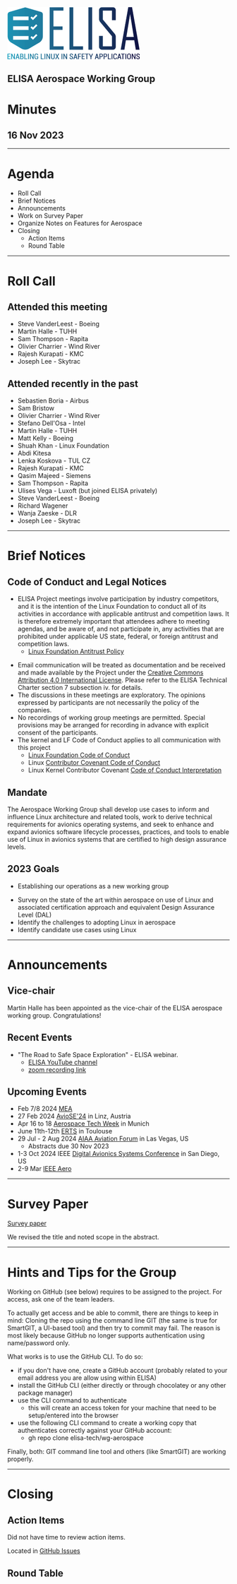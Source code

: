 ![logo](logo_elisa_small.png )

## ELISA Aerospace Working Group

# Minutes

## 16 Nov 2023

---

# Agenda

- Roll Call
- Brief Notices
- Announcements
- Work on Survey Paper
- Organize Notes on Features for Aerospace
- Closing
  - Action Items
  - Round Table

---

# Roll Call

## Attended this meeting
- Steve VanderLeest - Boeing
- Martin Halle - TUHH
- Sam Thompson - Rapita
- Olivier Charrier - Wind River
- Rajesh Kurapati - KMC
- Joseph Lee - Skytrac


## Attended recently in the past

- Sebastien Boria - Airbus
- Sam Bristow
- Olivier Charrier - Wind River
- Stefano Dell'Osa - Intel
- Martin Halle - TUHH
- Matt Kelly - Boeing
- Shuah Khan - Linux Foundation
- Abdi Kitesa
- Lenka Koskova - TUL CZ
- Rajesh Kurapati - KMC
- Qasim Majeed - Siemens
- Sam Thompson - Rapita
- Ulises Vega - Luxoft (but joined ELISA privately)
- Steve VanderLeest - Boeing
- Richard Wagener
- Wanja Zaeske - DLR
- Joseph Lee - Skytrac

---

# Brief Notices

## Code of Conduct and Legal Notices

* ELISA Project meetings involve participation by industry competitors, and it is the intention of the Linux Foundation to conduct all of its activities in accordance with applicable antitrust and competition laws. It is therefore extremely important that attendees adhere to meeting agendas, and be aware of, and not participate in, any activities that are prohibited under applicable US state, federal, or foreign antitrust and competition laws.
  - [Linux Foundation Antitrust Policy](http://www.linuxfoundation.org/antitrust-policy)
- Email communication will be treated as documentation and be received and made available by the Project under the [Creative Commons Attribution 4.0 International License](http://creativecommons.org/licenses/by/4.0). Please refer to the ELISA Technical Charter section 7 subsection iv. for details.
- The discussions in these meetings are exploratory. The opinions expressed by participants are not necessarily the policy of the companies.
- No recordings of working group meetings are permitted. Special provisions may be arranged for recording in advance with explicit consent of the participants.
- The kernel and LF Code of Conduct applies to all communication with this project
  - [Linux Foundation Code of Conduct](https://www.linuxfoundation.org/code-of-conduct/)
  - Linux [Contributor Covenant Code of Conduct](https://git.kernel.org/pub/scm/linux/kernel/git/torvalds/linux.git/tree/Documentation/process/code-of-conduct.rst)
  - Linux Kernel Contributor Covenant [Code of Conduct Interpretation](https://git.kernel.org/pub/scm/linux/kernel/git/torvalds/linux.git/tree/Documentation/process/code-of-conduct-interpretation.rst)

## Mandate

The Aerospace Working Group shall develop use cases to inform and influence Linux architecture and related tools, work to derive technical requirements for avionics operating systems, and seek to enhance and expand avionics software lifecycle processes, practices, and tools to enable use of Linux in avionics systems that are certified to high design assurance levels.

## 2023 Goals

* Establishing our operations as a new working group
- Survey on the state of the art within aerospace on use of Linux and associated certification approach and equivalent Design Assurance Level (DAL)
- Identify the challenges to adopting Linux in aerospace
- Identify candidate use cases using Linux

---

# Announcements

## Vice-chair

Martin Halle has been appointed as the vice-chair of the ELISA aerospace working group. Congratulations!

## Recent Events

- "The Road to Safe Space Exploration" - ELISA webinar. 
  * [ELISA YouTube channel](https://www.youtube.com/watch?v=Z4f2s2Fomtw)
  * [zoom recording link](https://zoom.us/rec/play/mRSRHQSrFN-_ZmSXqswgyBJO0RGjp6M1G3GZF5qAx4i8tWQiQsTs5ObOmmyc0t1aG9toohdnDqnLAVxj.6bzqFHtZSe5XUk8q?canPlayFromShare=true&from=share_recording_detail&continueMode=true&componentName=rec-play&originRequestUrl=https%3A%2F%2Fzoom.us%2Frec%2Fshare%2FKh6nrYJxmscHnwYk5vOTMuqp_EEaG-4sdwZXg-wKLq6au_d_LEOZbdXfYnCv1gZf.vBdgeLDKdJj24Qtv)

## Upcoming Events

- Feb 7/8 2024 [MEA](https://conference-mea.org/)
- 27 Feb 2024 [AvioSE'24](https://aviose-workshop.github.io/) in Linz, Austria
- Apr 16 to 18  [Aerospace Tech Week](https://www.aerospacetechweek.com/europe/) in Munich
- June 11th-12th [ERTS](https://www.erts2024.org/) in Toulouse
- 29 Jul - 2 Aug 2024 [AIAA Aviation Forum](https://www.aiaa.org/aviation/presentations-papers/call-for-papers) in Las Vegas, US
  - Abstracts due 30 Nov 2023
- 1-3 Oct 2024 IEEE [Digital Avionics Systems Conference](http://dasconline.org/) in San Diego, US
- 2-9 Mar [IEEE Aero](https://www.aeroconf.org/)


---

# Survey Paper

[Survey paper](https://www.overleaf.com/project/63ee5a398ae14b0bad694e21)

We revised the title and noted scope in the abstract.

---

# Hints and Tips for the Group

Working on GitHub (see below) requires to be assigned to the project.
For access, ask one of the team leaders.

To actually get access and be able to commit, there are things to keep in mind:
Cloning the repo using the command line GIT (the same is true for SmartGIT, a UI-based tool) and then try to commit may fail. The reason is most likely because GitHub no longer supports authentication using name/password only.
 
What works is to use the GitHub CLI. To do so:
- if you don't have one, create a GitHub account (probably related to your email address you are allow using within ELISA)
- install the GitHub CLI (either directly or through chocolatey or any other package manager)
- use the CLI command to authenticate
  - this will create an access token for your machine that need to be setup/entered into the browser
- use the following CLI command to create a working copy that authenticates correctly against your GitHub account:
  - gh repo clone elisa-tech/wg-aerospace

Finally, both: GIT command line tool and others (like SmartGIT) are working properly.

---

# Closing

## Action Items

Did not have time to review action items.

Located in [GitHub Issues](https://github.com/elisa-tech/wg-aerospace/issues)


## Round Table
